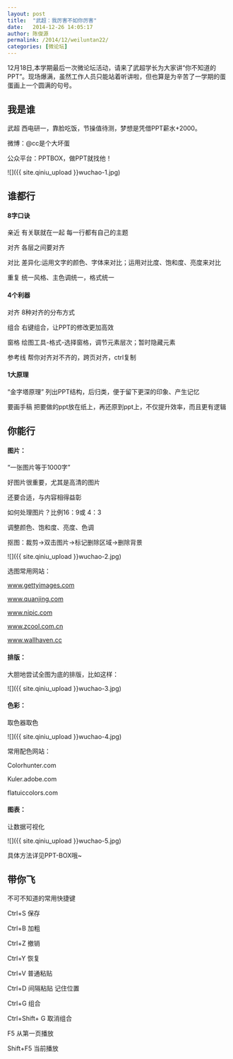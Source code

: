 ```yaml
---
layout: post
title:  "武超：我厉害不如你厉害"
date:   2014-12-26 14:05:17
author: 陈俊源
permalink: /2014/12/weiluntan22/
categories: [微论坛]
---
```


12月18日,本学期最后一次微论坛活动，请来了武超学长为大家讲“你不知道的PPT”。现场爆满，虽然工作人员只能站着听讲啦，但也算是为辛苦了一学期的蛋蛋画上一个圆满的句号。

## 我是谁

武超 西电研一，靠脸吃饭，节操值待测，梦想是凭借PPT薪水+2000。

微博：@cc是个大坏蛋

公众平台：PPTBOX，做PPT就找他！

![]({{ site.qiniu_upload }}wuchao-1.jpg)

## 谁都行

#### 8字口诀

亲近 有关联就在一起 每一行都有自己的主题

对齐 各层之间要对齐

对比 差异化:运用文字的颜色、字体来对比；运用对比度、饱和度、亮度来对比

重复 统一风格、主色调统一，格式统一


#### 4个利器

对齐 8种对齐的分布方式

组合 右键组合，让PPT的修改更加高效

窗格 绘图工具-格式-选择窗格，调节元素层次；暂时隐藏元素

参考线 帮你对齐对不齐的，跨页对齐，ctrl复制


#### 1大原理

“金字塔原理” 列出PPT结构，后归类，便于留下更深的印象、产生记忆

要画手稿 把要做的ppt放在纸上，再还原到ppt上，不仅提升效率，而且更有逻辑

 

## 你能行

#### 图片：

“一张图片等于1000字”

好图片很重要，尤其是高清的图片

还要合适，与内容相得益彰

如何处理图片？比例16：9或 4：3

调整颜色、饱和度、亮度、色调

抠图：裁剪→双击图片→标记删除区域→删除背景

![]({{ site.qiniu_upload }}wuchao-2.jpg)

选图常用网站：

www.gettyimages.com

www.quanjing.com

www.nipic.com

www.zcool.com.cn

www.wallhaven.cc


#### 排版：

大胆地尝试全图为底的排版，比如这样：

![]({{ site.qiniu_upload }}wuchao-3.jpg)


#### 色彩：

取色器取色

![]({{ site.qiniu_upload }}wuchao-4.jpg)

常用配色网站：

Colorhunter.com

Kuler.adobe.com

flatuiccolors.com

#### 图表：

让数据可视化

![]({{ site.qiniu_upload }}wuchao-5.jpg)

具体方法详见PPT-BOX哦~

 
## 带你飞

不可不知道的常用快捷键

Ctrl+S 保存

Ctrl+B 加粗

Ctrl+Z 撤销

Ctrl+Y 恢复

Ctrl+V 普通粘贴

Ctrl+D 间隔粘贴 记住位置

Ctrl+G 组合

Ctrl+Shift+ G 取消组合

F5 从第一页播放

Shift+F5 当前播放

 

 